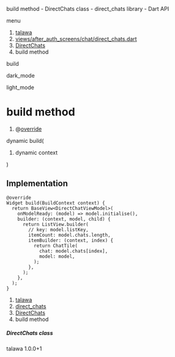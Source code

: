 




build method - DirectChats class - direct\_chats library - Dart API







menu

1. [talawa](../../index.html)
2. [views/after\_auth\_screens/chat/direct\_chats.dart](../../file-___home_harshil_Desktop_open-source_palisadoes_talawa_lib_views_after_auth_screens_chat_direct_chats/)
3. [DirectChats](../../file-___home_harshil_Desktop_open-source_palisadoes_talawa_lib_views_after_auth_screens_chat_direct_chats/DirectChats-class.html)
4. build method

build


dark\_mode

light\_mode




# build method


1. @[override](https://api.flutter.dev/flutter/dart-core/override-constant.html)

dynamic
build(

1. dynamic context

)

## Implementation

```
@override
Widget build(BuildContext context) {
  return BaseView<DirectChatViewModel>(
    onModelReady: (model) => model.initialise(),
    builder: (context, model, child) {
      return ListView.builder(
        // key: model.listKey,
        itemCount: model.chats.length,
        itemBuilder: (context, index) {
          return ChatTile(
            chat: model.chats[index],
            model: model,
          );
        },
      );
    },
  );
}
```

 


1. [talawa](../../index.html)
2. [direct\_chats](../../file-___home_harshil_Desktop_open-source_palisadoes_talawa_lib_views_after_auth_screens_chat_direct_chats/)
3. [DirectChats](../../file-___home_harshil_Desktop_open-source_palisadoes_talawa_lib_views_after_auth_screens_chat_direct_chats/DirectChats-class.html)
4. build method

##### DirectChats class





talawa
1.0.0+1






